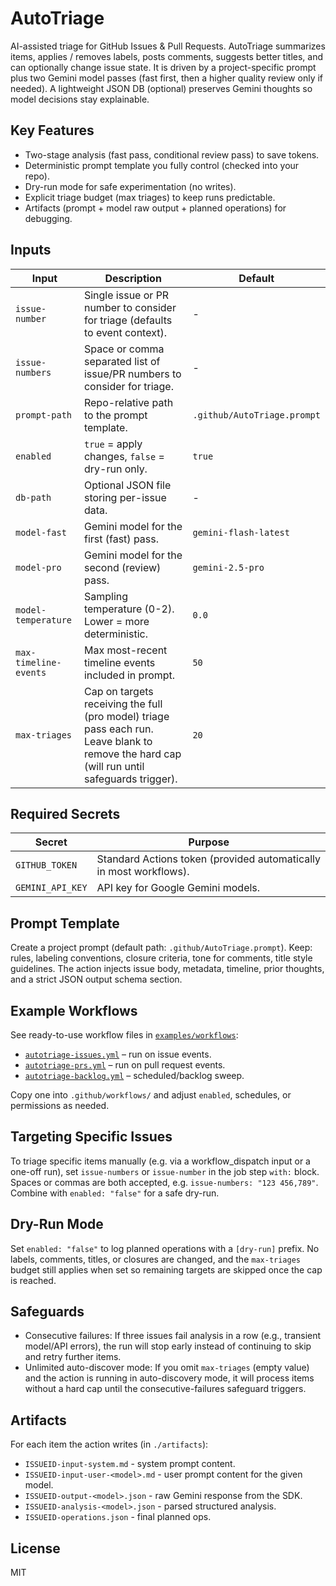 # AutoTriage

AI-assisted triage for GitHub Issues & Pull Requests. AutoTriage summarizes items, applies / removes labels, posts comments, suggests better titles, and can optionally change issue state. It is driven by a project-specific prompt plus two Gemini model passes (fast first, then a higher quality review only if needed). A lightweight JSON DB (optional) preserves Gemini thoughts so model decisions stay explainable.

## Key Features

* Two-stage analysis (fast pass, conditional review pass) to save tokens.
* Deterministic prompt template you fully control (checked into your repo).
* Dry-run mode for safe experimentation (no writes).
* Explicit triage budget (max triages) to keep runs predictable.
* Artifacts (prompt + model raw output + planned operations) for debugging.

## Inputs

| Input | Description | Default |
|-------|-------------|---------|
| `issue-number` | Single issue or PR number to consider for triage (defaults to event context). | - |
| `issue-numbers` | Space or comma separated list of issue/PR numbers to consider for triage. | - |
| `prompt-path` | Repo-relative path to the prompt template. | `.github/AutoTriage.prompt` |
| `enabled` | `true` = apply changes, `false` = dry-run only. | `true` |
| `db-path` | Optional JSON file storing per-issue data. | - |
| `model-fast` | Gemini model for the first (fast) pass. | `gemini-flash-latest` |
| `model-pro` | Gemini model for the second (review) pass. | `gemini-2.5-pro` |
| `model-temperature` | Sampling temperature (0-2). Lower = more deterministic. | `0.0` |
| `max-timeline-events` | Max most-recent timeline events included in prompt. | `50` |
| `max-triages` | Cap on targets receiving the full (pro model) triage pass each run. Leave blank to remove the hard cap (will run until safeguards trigger). | `20` |

## Required Secrets

| Secret | Purpose |
|--------|---------|
| `GITHUB_TOKEN` | Standard Actions token (provided automatically in most workflows). |
| `GEMINI_API_KEY` | API key for Google Gemini models. |

## Prompt Template

Create a project prompt (default path: `.github/AutoTriage.prompt`). Keep: rules, labeling conventions, closure criteria, tone for comments, title style guidelines. The action injects issue body, metadata, timeline, prior thoughts, and a strict JSON output schema section.

## Example Workflows

See ready-to-use workflow files in [`examples/workflows`](./examples/workflows/):

* [`autotriage-issues.yml`](./examples/workflows/autotriage-issues.yml) – run on issue events.
* [`autotriage-prs.yml`](./examples/workflows/autotriage-prs.yml) – run on pull request events.
* [`autotriage-backlog.yml`](./examples/workflows/autotriage-backlog.yml) – scheduled/backlog sweep.

Copy one into `.github/workflows/` and adjust `enabled`, schedules, or permissions as needed.

## Targeting Specific Issues

To triage specific items manually (e.g. via a workflow_dispatch input or a one-off run), set `issue-numbers` or `issue-number` in the job step `with:` block. Spaces or commas are both accepted, e.g. `issue-numbers: "123 456,789"`. Combine with `enabled: "false"` for a safe dry-run.

## Dry-Run Mode

Set `enabled: "false"` to log planned operations with a `[dry-run]` prefix. No labels, comments, titles, or closures are changed, and the `max-triages` budget still applies when set so remaining targets are skipped once the cap is reached.

## Safeguards

* Consecutive failures: If three issues fail analysis in a row (e.g., transient model/API errors), the run will stop early instead of continuing to skip and retry further items.
* Unlimited auto-discover mode: If you omit `max-triages` (empty value) and the action is running in auto-discovery mode, it will process items without a hard cap until the consecutive-failures safeguard triggers.


## Artifacts

For each item the action writes (in `./artifacts`):

* `ISSUEID-input-system.md` - system prompt content.
* `ISSUEID-input-user-<model>.md` - user prompt content for the given model.
* `ISSUEID-output-<model>.json` - raw Gemini response from the SDK.
* `ISSUEID-analysis-<model>.json` - parsed structured analysis.
* `ISSUEID-operations.json` - final planned ops.

## License

MIT
